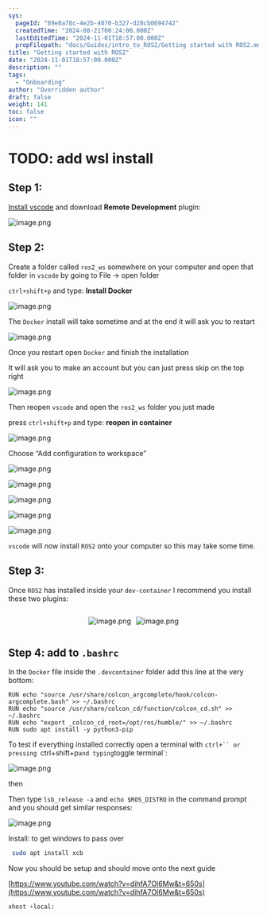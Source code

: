 ```yaml
---
sys:
  pageId: "89e0a78c-4e2b-4070-b327-d28cb0694742"
  createdTime: "2024-08-21T00:24:00.000Z"
  lastEditedTime: "2024-11-01T18:57:00.000Z"
  propFilepath: "docs/Guides/intro_to_ROS2/Getting started with ROS2.md"
title: "Getting started with ROS2"
date: "2024-11-01T18:57:00.000Z"
description: ""
tags:
  - "Onboarding"
author: "Overridden author"
draft: false
weight: 141
toc: false
icon: ""
---
```


# TODO: add wsl install

## Step 1:

[Install vscode](https://code.visualstudio.com/download) and download **Remote Development** plugin:

![image.png](https://prod-files-secure.s3.us-west-2.amazonaws.com/d518164a-d88e-44d1-a4ee-3adb3bd8bce0/efb52993-1881-4a40-b95e-6f020334f022/image.png?X-Amz-Algorithm=AWS4-HMAC-SHA256&X-Amz-Content-Sha256=UNSIGNED-PAYLOAD&X-Amz-Credential=ASIAZI2LB466VGWCSDNQ%2F20250225%2Fus-west-2%2Fs3%2Faws4_request&X-Amz-Date=20250225T200859Z&X-Amz-Expires=3600&X-Amz-Security-Token=IQoJb3JpZ2luX2VjEBMaCXVzLXdlc3QtMiJIMEYCIQCEyzrQrmUe0n0VCYuypee5gmHghw1mB07Nin4Il2o7ywIhAPMD3FHMbtDDOd5rAFMJAMlKTA6eLUaf7VygdS%2FwEve9Kv8DCEwQABoMNjM3NDIzMTgzODA1IgzQ%2BTv1VdTQo76T0s4q3ANDwDBNZ6QzF%2BA2ZeExiy3khqj5gC5P9Ei57Gh0dyLH3x0SMFHPIVtGNTZEsoRZoDKyzg19WwBtOBDsNK7X1T0RZJXLdtbfQ4OJJzlFdC9cD4p5KG86aTW3ui3vai8sheUt%2FZRWlzv3g4pZnmvqZkhtJnyq1rU%2BslMveXNlabZeKfwHK%2BxF13%2BruDVQZ%2Fm3aT4KXqHKcFSn5q88coNtGwTZND%2Fwh2t2WlyW6OgVtezwQ3xFLHYZGHZj2iHk7vsAp3u%2BwiUamC47v8tLlJflqIAFnbKQspGS0OeJm8yp2PIha9%2FKk83NanPBrMwxxNtCQTbpe7tlKJJEN6L5NpL5bzjzdjGgWoqoKdmt9t9oxJTHTSyd2kMBUoCrT4bzmjalZOXl3P8uOb4TnTFOdSEEX9IVQqQzCuWJ%2BYa2ly%2F%2F4yJ%2F9eWcWhjwrZ2EhH%2FE%2F%2Bjv9m2Vmb3k8OJXJIuE5n4HsuDHv94WF3vx23SENueewBVMRS%2BcGGthOxWeng3cvLRoCRqJcpofR1IAjsmHVXhZhRmi9NCWsrI4xw8pymVULVLgj5O8Rcjwi4uid3r8XbSWJZ34PFJBeGVhVOzjy4z7jCFsCM50qeOCWxhXozbkHrYyTkS%2F96be1SzMEA9ZezDrqfi9BjqkATXISW24h5SYEGLmV9NNGI5ZMh1wc%2BbB18iIxSN5bC2lyHtZscqcRpIWW7dAq59ZJuxRDOTZor2OAPjYD2fB3FsjQAzMFkG9Tvg2apQ375bmaHfSwYiszlRFIXTvVznbgGmhSXKSyOgdSPTXxPfZOf%2F4N6nEo%2BgtHqak7ZG4l8ZIz8C%2FIhg%2BP1T14kYcbxlzQExSuivvuKuymtrueAs2IqL8B5q6&X-Amz-Signature=85afc88957c5751db0ca0835a33dd360ea7c79cf262f29a2f0644c019ef4594e&X-Amz-SignedHeaders=host&x-id=GetObject)

## Step 2:

Create a folder called `ros2_ws` somewhere on your computer and open that folder in `vscode` by going to File → open folder 

`ctrl+shift+p` and type: **Install Docker**

![image.png](https://prod-files-secure.s3.us-west-2.amazonaws.com/d518164a-d88e-44d1-a4ee-3adb3bd8bce0/2269dc0e-1cd5-47ff-bceb-c04ad9b2eab0/image.png?X-Amz-Algorithm=AWS4-HMAC-SHA256&X-Amz-Content-Sha256=UNSIGNED-PAYLOAD&X-Amz-Credential=ASIAZI2LB466VGWCSDNQ%2F20250225%2Fus-west-2%2Fs3%2Faws4_request&X-Amz-Date=20250225T200859Z&X-Amz-Expires=3600&X-Amz-Security-Token=IQoJb3JpZ2luX2VjEBMaCXVzLXdlc3QtMiJIMEYCIQCEyzrQrmUe0n0VCYuypee5gmHghw1mB07Nin4Il2o7ywIhAPMD3FHMbtDDOd5rAFMJAMlKTA6eLUaf7VygdS%2FwEve9Kv8DCEwQABoMNjM3NDIzMTgzODA1IgzQ%2BTv1VdTQo76T0s4q3ANDwDBNZ6QzF%2BA2ZeExiy3khqj5gC5P9Ei57Gh0dyLH3x0SMFHPIVtGNTZEsoRZoDKyzg19WwBtOBDsNK7X1T0RZJXLdtbfQ4OJJzlFdC9cD4p5KG86aTW3ui3vai8sheUt%2FZRWlzv3g4pZnmvqZkhtJnyq1rU%2BslMveXNlabZeKfwHK%2BxF13%2BruDVQZ%2Fm3aT4KXqHKcFSn5q88coNtGwTZND%2Fwh2t2WlyW6OgVtezwQ3xFLHYZGHZj2iHk7vsAp3u%2BwiUamC47v8tLlJflqIAFnbKQspGS0OeJm8yp2PIha9%2FKk83NanPBrMwxxNtCQTbpe7tlKJJEN6L5NpL5bzjzdjGgWoqoKdmt9t9oxJTHTSyd2kMBUoCrT4bzmjalZOXl3P8uOb4TnTFOdSEEX9IVQqQzCuWJ%2BYa2ly%2F%2F4yJ%2F9eWcWhjwrZ2EhH%2FE%2F%2Bjv9m2Vmb3k8OJXJIuE5n4HsuDHv94WF3vx23SENueewBVMRS%2BcGGthOxWeng3cvLRoCRqJcpofR1IAjsmHVXhZhRmi9NCWsrI4xw8pymVULVLgj5O8Rcjwi4uid3r8XbSWJZ34PFJBeGVhVOzjy4z7jCFsCM50qeOCWxhXozbkHrYyTkS%2F96be1SzMEA9ZezDrqfi9BjqkATXISW24h5SYEGLmV9NNGI5ZMh1wc%2BbB18iIxSN5bC2lyHtZscqcRpIWW7dAq59ZJuxRDOTZor2OAPjYD2fB3FsjQAzMFkG9Tvg2apQ375bmaHfSwYiszlRFIXTvVznbgGmhSXKSyOgdSPTXxPfZOf%2F4N6nEo%2BgtHqak7ZG4l8ZIz8C%2FIhg%2BP1T14kYcbxlzQExSuivvuKuymtrueAs2IqL8B5q6&X-Amz-Signature=b282214d698cddc794f204cd700a7bd8da4d3e20064fba9f64dfd98822f3227b&X-Amz-SignedHeaders=host&x-id=GetObject)

The `Docker` install will take sometime and at the end it will ask you to restart

![image.png](https://prod-files-secure.s3.us-west-2.amazonaws.com/d518164a-d88e-44d1-a4ee-3adb3bd8bce0/ed233f78-be33-4b1f-b89c-9c346c0e961e/image.png?X-Amz-Algorithm=AWS4-HMAC-SHA256&X-Amz-Content-Sha256=UNSIGNED-PAYLOAD&X-Amz-Credential=ASIAZI2LB466VGWCSDNQ%2F20250225%2Fus-west-2%2Fs3%2Faws4_request&X-Amz-Date=20250225T200859Z&X-Amz-Expires=3600&X-Amz-Security-Token=IQoJb3JpZ2luX2VjEBMaCXVzLXdlc3QtMiJIMEYCIQCEyzrQrmUe0n0VCYuypee5gmHghw1mB07Nin4Il2o7ywIhAPMD3FHMbtDDOd5rAFMJAMlKTA6eLUaf7VygdS%2FwEve9Kv8DCEwQABoMNjM3NDIzMTgzODA1IgzQ%2BTv1VdTQo76T0s4q3ANDwDBNZ6QzF%2BA2ZeExiy3khqj5gC5P9Ei57Gh0dyLH3x0SMFHPIVtGNTZEsoRZoDKyzg19WwBtOBDsNK7X1T0RZJXLdtbfQ4OJJzlFdC9cD4p5KG86aTW3ui3vai8sheUt%2FZRWlzv3g4pZnmvqZkhtJnyq1rU%2BslMveXNlabZeKfwHK%2BxF13%2BruDVQZ%2Fm3aT4KXqHKcFSn5q88coNtGwTZND%2Fwh2t2WlyW6OgVtezwQ3xFLHYZGHZj2iHk7vsAp3u%2BwiUamC47v8tLlJflqIAFnbKQspGS0OeJm8yp2PIha9%2FKk83NanPBrMwxxNtCQTbpe7tlKJJEN6L5NpL5bzjzdjGgWoqoKdmt9t9oxJTHTSyd2kMBUoCrT4bzmjalZOXl3P8uOb4TnTFOdSEEX9IVQqQzCuWJ%2BYa2ly%2F%2F4yJ%2F9eWcWhjwrZ2EhH%2FE%2F%2Bjv9m2Vmb3k8OJXJIuE5n4HsuDHv94WF3vx23SENueewBVMRS%2BcGGthOxWeng3cvLRoCRqJcpofR1IAjsmHVXhZhRmi9NCWsrI4xw8pymVULVLgj5O8Rcjwi4uid3r8XbSWJZ34PFJBeGVhVOzjy4z7jCFsCM50qeOCWxhXozbkHrYyTkS%2F96be1SzMEA9ZezDrqfi9BjqkATXISW24h5SYEGLmV9NNGI5ZMh1wc%2BbB18iIxSN5bC2lyHtZscqcRpIWW7dAq59ZJuxRDOTZor2OAPjYD2fB3FsjQAzMFkG9Tvg2apQ375bmaHfSwYiszlRFIXTvVznbgGmhSXKSyOgdSPTXxPfZOf%2F4N6nEo%2BgtHqak7ZG4l8ZIz8C%2FIhg%2BP1T14kYcbxlzQExSuivvuKuymtrueAs2IqL8B5q6&X-Amz-Signature=0ab1060c80fdea3d2878ce133c066214d8e249e24f9f3ff300571251adfaa8ea&X-Amz-SignedHeaders=host&x-id=GetObject)

Once you restart open `Docker` and finish the installation

It will ask you to make an account but you can just press skip on the top right

![image.png](https://prod-files-secure.s3.us-west-2.amazonaws.com/d518164a-d88e-44d1-a4ee-3adb3bd8bce0/21010ad9-1659-4fd9-9f59-9932a09b2a3d/image.png?X-Amz-Algorithm=AWS4-HMAC-SHA256&X-Amz-Content-Sha256=UNSIGNED-PAYLOAD&X-Amz-Credential=ASIAZI2LB466VGWCSDNQ%2F20250225%2Fus-west-2%2Fs3%2Faws4_request&X-Amz-Date=20250225T200859Z&X-Amz-Expires=3600&X-Amz-Security-Token=IQoJb3JpZ2luX2VjEBMaCXVzLXdlc3QtMiJIMEYCIQCEyzrQrmUe0n0VCYuypee5gmHghw1mB07Nin4Il2o7ywIhAPMD3FHMbtDDOd5rAFMJAMlKTA6eLUaf7VygdS%2FwEve9Kv8DCEwQABoMNjM3NDIzMTgzODA1IgzQ%2BTv1VdTQo76T0s4q3ANDwDBNZ6QzF%2BA2ZeExiy3khqj5gC5P9Ei57Gh0dyLH3x0SMFHPIVtGNTZEsoRZoDKyzg19WwBtOBDsNK7X1T0RZJXLdtbfQ4OJJzlFdC9cD4p5KG86aTW3ui3vai8sheUt%2FZRWlzv3g4pZnmvqZkhtJnyq1rU%2BslMveXNlabZeKfwHK%2BxF13%2BruDVQZ%2Fm3aT4KXqHKcFSn5q88coNtGwTZND%2Fwh2t2WlyW6OgVtezwQ3xFLHYZGHZj2iHk7vsAp3u%2BwiUamC47v8tLlJflqIAFnbKQspGS0OeJm8yp2PIha9%2FKk83NanPBrMwxxNtCQTbpe7tlKJJEN6L5NpL5bzjzdjGgWoqoKdmt9t9oxJTHTSyd2kMBUoCrT4bzmjalZOXl3P8uOb4TnTFOdSEEX9IVQqQzCuWJ%2BYa2ly%2F%2F4yJ%2F9eWcWhjwrZ2EhH%2FE%2F%2Bjv9m2Vmb3k8OJXJIuE5n4HsuDHv94WF3vx23SENueewBVMRS%2BcGGthOxWeng3cvLRoCRqJcpofR1IAjsmHVXhZhRmi9NCWsrI4xw8pymVULVLgj5O8Rcjwi4uid3r8XbSWJZ34PFJBeGVhVOzjy4z7jCFsCM50qeOCWxhXozbkHrYyTkS%2F96be1SzMEA9ZezDrqfi9BjqkATXISW24h5SYEGLmV9NNGI5ZMh1wc%2BbB18iIxSN5bC2lyHtZscqcRpIWW7dAq59ZJuxRDOTZor2OAPjYD2fB3FsjQAzMFkG9Tvg2apQ375bmaHfSwYiszlRFIXTvVznbgGmhSXKSyOgdSPTXxPfZOf%2F4N6nEo%2BgtHqak7ZG4l8ZIz8C%2FIhg%2BP1T14kYcbxlzQExSuivvuKuymtrueAs2IqL8B5q6&X-Amz-Signature=5c8622949128fa1145f3fad2a34e7b2fbc49ef79cd94ff31967ad6e8f442dc33&X-Amz-SignedHeaders=host&x-id=GetObject)

Then reopen `vscode` and open the `ros2_ws` folder you just made

press `ctrl+shift+p` and type: **reopen in container**

![image.png](https://prod-files-secure.s3.us-west-2.amazonaws.com/d518164a-d88e-44d1-a4ee-3adb3bd8bce0/4e93b8c2-41ad-488c-8095-c74205196118/image.png?X-Amz-Algorithm=AWS4-HMAC-SHA256&X-Amz-Content-Sha256=UNSIGNED-PAYLOAD&X-Amz-Credential=ASIAZI2LB466VGWCSDNQ%2F20250225%2Fus-west-2%2Fs3%2Faws4_request&X-Amz-Date=20250225T200859Z&X-Amz-Expires=3600&X-Amz-Security-Token=IQoJb3JpZ2luX2VjEBMaCXVzLXdlc3QtMiJIMEYCIQCEyzrQrmUe0n0VCYuypee5gmHghw1mB07Nin4Il2o7ywIhAPMD3FHMbtDDOd5rAFMJAMlKTA6eLUaf7VygdS%2FwEve9Kv8DCEwQABoMNjM3NDIzMTgzODA1IgzQ%2BTv1VdTQo76T0s4q3ANDwDBNZ6QzF%2BA2ZeExiy3khqj5gC5P9Ei57Gh0dyLH3x0SMFHPIVtGNTZEsoRZoDKyzg19WwBtOBDsNK7X1T0RZJXLdtbfQ4OJJzlFdC9cD4p5KG86aTW3ui3vai8sheUt%2FZRWlzv3g4pZnmvqZkhtJnyq1rU%2BslMveXNlabZeKfwHK%2BxF13%2BruDVQZ%2Fm3aT4KXqHKcFSn5q88coNtGwTZND%2Fwh2t2WlyW6OgVtezwQ3xFLHYZGHZj2iHk7vsAp3u%2BwiUamC47v8tLlJflqIAFnbKQspGS0OeJm8yp2PIha9%2FKk83NanPBrMwxxNtCQTbpe7tlKJJEN6L5NpL5bzjzdjGgWoqoKdmt9t9oxJTHTSyd2kMBUoCrT4bzmjalZOXl3P8uOb4TnTFOdSEEX9IVQqQzCuWJ%2BYa2ly%2F%2F4yJ%2F9eWcWhjwrZ2EhH%2FE%2F%2Bjv9m2Vmb3k8OJXJIuE5n4HsuDHv94WF3vx23SENueewBVMRS%2BcGGthOxWeng3cvLRoCRqJcpofR1IAjsmHVXhZhRmi9NCWsrI4xw8pymVULVLgj5O8Rcjwi4uid3r8XbSWJZ34PFJBeGVhVOzjy4z7jCFsCM50qeOCWxhXozbkHrYyTkS%2F96be1SzMEA9ZezDrqfi9BjqkATXISW24h5SYEGLmV9NNGI5ZMh1wc%2BbB18iIxSN5bC2lyHtZscqcRpIWW7dAq59ZJuxRDOTZor2OAPjYD2fB3FsjQAzMFkG9Tvg2apQ375bmaHfSwYiszlRFIXTvVznbgGmhSXKSyOgdSPTXxPfZOf%2F4N6nEo%2BgtHqak7ZG4l8ZIz8C%2FIhg%2BP1T14kYcbxlzQExSuivvuKuymtrueAs2IqL8B5q6&X-Amz-Signature=cf931956f477c29b0fef24ee0d843de71d37ecf6367f70b0bfb70738ed765565&X-Amz-SignedHeaders=host&x-id=GetObject)

Choose “Add configuration to workspace”

![image.png](https://prod-files-secure.s3.us-west-2.amazonaws.com/d518164a-d88e-44d1-a4ee-3adb3bd8bce0/9560b282-5060-4989-ba37-97e7b2c22476/image.png?X-Amz-Algorithm=AWS4-HMAC-SHA256&X-Amz-Content-Sha256=UNSIGNED-PAYLOAD&X-Amz-Credential=ASIAZI2LB466VGWCSDNQ%2F20250225%2Fus-west-2%2Fs3%2Faws4_request&X-Amz-Date=20250225T200859Z&X-Amz-Expires=3600&X-Amz-Security-Token=IQoJb3JpZ2luX2VjEBMaCXVzLXdlc3QtMiJIMEYCIQCEyzrQrmUe0n0VCYuypee5gmHghw1mB07Nin4Il2o7ywIhAPMD3FHMbtDDOd5rAFMJAMlKTA6eLUaf7VygdS%2FwEve9Kv8DCEwQABoMNjM3NDIzMTgzODA1IgzQ%2BTv1VdTQo76T0s4q3ANDwDBNZ6QzF%2BA2ZeExiy3khqj5gC5P9Ei57Gh0dyLH3x0SMFHPIVtGNTZEsoRZoDKyzg19WwBtOBDsNK7X1T0RZJXLdtbfQ4OJJzlFdC9cD4p5KG86aTW3ui3vai8sheUt%2FZRWlzv3g4pZnmvqZkhtJnyq1rU%2BslMveXNlabZeKfwHK%2BxF13%2BruDVQZ%2Fm3aT4KXqHKcFSn5q88coNtGwTZND%2Fwh2t2WlyW6OgVtezwQ3xFLHYZGHZj2iHk7vsAp3u%2BwiUamC47v8tLlJflqIAFnbKQspGS0OeJm8yp2PIha9%2FKk83NanPBrMwxxNtCQTbpe7tlKJJEN6L5NpL5bzjzdjGgWoqoKdmt9t9oxJTHTSyd2kMBUoCrT4bzmjalZOXl3P8uOb4TnTFOdSEEX9IVQqQzCuWJ%2BYa2ly%2F%2F4yJ%2F9eWcWhjwrZ2EhH%2FE%2F%2Bjv9m2Vmb3k8OJXJIuE5n4HsuDHv94WF3vx23SENueewBVMRS%2BcGGthOxWeng3cvLRoCRqJcpofR1IAjsmHVXhZhRmi9NCWsrI4xw8pymVULVLgj5O8Rcjwi4uid3r8XbSWJZ34PFJBeGVhVOzjy4z7jCFsCM50qeOCWxhXozbkHrYyTkS%2F96be1SzMEA9ZezDrqfi9BjqkATXISW24h5SYEGLmV9NNGI5ZMh1wc%2BbB18iIxSN5bC2lyHtZscqcRpIWW7dAq59ZJuxRDOTZor2OAPjYD2fB3FsjQAzMFkG9Tvg2apQ375bmaHfSwYiszlRFIXTvVznbgGmhSXKSyOgdSPTXxPfZOf%2F4N6nEo%2BgtHqak7ZG4l8ZIz8C%2FIhg%2BP1T14kYcbxlzQExSuivvuKuymtrueAs2IqL8B5q6&X-Amz-Signature=2c2fd1a00095270ffd2295e62283d95906107e6deb3c9d86f1afa212e0a3d9a4&X-Amz-SignedHeaders=host&x-id=GetObject)

![image.png](https://prod-files-secure.s3.us-west-2.amazonaws.com/d518164a-d88e-44d1-a4ee-3adb3bd8bce0/2ee63f81-886b-48e8-a553-dc6e5eac99e4/image.png?X-Amz-Algorithm=AWS4-HMAC-SHA256&X-Amz-Content-Sha256=UNSIGNED-PAYLOAD&X-Amz-Credential=ASIAZI2LB466VGWCSDNQ%2F20250225%2Fus-west-2%2Fs3%2Faws4_request&X-Amz-Date=20250225T200859Z&X-Amz-Expires=3600&X-Amz-Security-Token=IQoJb3JpZ2luX2VjEBMaCXVzLXdlc3QtMiJIMEYCIQCEyzrQrmUe0n0VCYuypee5gmHghw1mB07Nin4Il2o7ywIhAPMD3FHMbtDDOd5rAFMJAMlKTA6eLUaf7VygdS%2FwEve9Kv8DCEwQABoMNjM3NDIzMTgzODA1IgzQ%2BTv1VdTQo76T0s4q3ANDwDBNZ6QzF%2BA2ZeExiy3khqj5gC5P9Ei57Gh0dyLH3x0SMFHPIVtGNTZEsoRZoDKyzg19WwBtOBDsNK7X1T0RZJXLdtbfQ4OJJzlFdC9cD4p5KG86aTW3ui3vai8sheUt%2FZRWlzv3g4pZnmvqZkhtJnyq1rU%2BslMveXNlabZeKfwHK%2BxF13%2BruDVQZ%2Fm3aT4KXqHKcFSn5q88coNtGwTZND%2Fwh2t2WlyW6OgVtezwQ3xFLHYZGHZj2iHk7vsAp3u%2BwiUamC47v8tLlJflqIAFnbKQspGS0OeJm8yp2PIha9%2FKk83NanPBrMwxxNtCQTbpe7tlKJJEN6L5NpL5bzjzdjGgWoqoKdmt9t9oxJTHTSyd2kMBUoCrT4bzmjalZOXl3P8uOb4TnTFOdSEEX9IVQqQzCuWJ%2BYa2ly%2F%2F4yJ%2F9eWcWhjwrZ2EhH%2FE%2F%2Bjv9m2Vmb3k8OJXJIuE5n4HsuDHv94WF3vx23SENueewBVMRS%2BcGGthOxWeng3cvLRoCRqJcpofR1IAjsmHVXhZhRmi9NCWsrI4xw8pymVULVLgj5O8Rcjwi4uid3r8XbSWJZ34PFJBeGVhVOzjy4z7jCFsCM50qeOCWxhXozbkHrYyTkS%2F96be1SzMEA9ZezDrqfi9BjqkATXISW24h5SYEGLmV9NNGI5ZMh1wc%2BbB18iIxSN5bC2lyHtZscqcRpIWW7dAq59ZJuxRDOTZor2OAPjYD2fB3FsjQAzMFkG9Tvg2apQ375bmaHfSwYiszlRFIXTvVznbgGmhSXKSyOgdSPTXxPfZOf%2F4N6nEo%2BgtHqak7ZG4l8ZIz8C%2FIhg%2BP1T14kYcbxlzQExSuivvuKuymtrueAs2IqL8B5q6&X-Amz-Signature=8b6afac884731b3c23529917ef30edd5759f691bc12facf3d9c12f1122232970&X-Amz-SignedHeaders=host&x-id=GetObject)

![image.png](https://prod-files-secure.s3.us-west-2.amazonaws.com/d518164a-d88e-44d1-a4ee-3adb3bd8bce0/ae1580b2-b048-407e-aed9-b584224a7a04/image.png?X-Amz-Algorithm=AWS4-HMAC-SHA256&X-Amz-Content-Sha256=UNSIGNED-PAYLOAD&X-Amz-Credential=ASIAZI2LB466VGWCSDNQ%2F20250225%2Fus-west-2%2Fs3%2Faws4_request&X-Amz-Date=20250225T200859Z&X-Amz-Expires=3600&X-Amz-Security-Token=IQoJb3JpZ2luX2VjEBMaCXVzLXdlc3QtMiJIMEYCIQCEyzrQrmUe0n0VCYuypee5gmHghw1mB07Nin4Il2o7ywIhAPMD3FHMbtDDOd5rAFMJAMlKTA6eLUaf7VygdS%2FwEve9Kv8DCEwQABoMNjM3NDIzMTgzODA1IgzQ%2BTv1VdTQo76T0s4q3ANDwDBNZ6QzF%2BA2ZeExiy3khqj5gC5P9Ei57Gh0dyLH3x0SMFHPIVtGNTZEsoRZoDKyzg19WwBtOBDsNK7X1T0RZJXLdtbfQ4OJJzlFdC9cD4p5KG86aTW3ui3vai8sheUt%2FZRWlzv3g4pZnmvqZkhtJnyq1rU%2BslMveXNlabZeKfwHK%2BxF13%2BruDVQZ%2Fm3aT4KXqHKcFSn5q88coNtGwTZND%2Fwh2t2WlyW6OgVtezwQ3xFLHYZGHZj2iHk7vsAp3u%2BwiUamC47v8tLlJflqIAFnbKQspGS0OeJm8yp2PIha9%2FKk83NanPBrMwxxNtCQTbpe7tlKJJEN6L5NpL5bzjzdjGgWoqoKdmt9t9oxJTHTSyd2kMBUoCrT4bzmjalZOXl3P8uOb4TnTFOdSEEX9IVQqQzCuWJ%2BYa2ly%2F%2F4yJ%2F9eWcWhjwrZ2EhH%2FE%2F%2Bjv9m2Vmb3k8OJXJIuE5n4HsuDHv94WF3vx23SENueewBVMRS%2BcGGthOxWeng3cvLRoCRqJcpofR1IAjsmHVXhZhRmi9NCWsrI4xw8pymVULVLgj5O8Rcjwi4uid3r8XbSWJZ34PFJBeGVhVOzjy4z7jCFsCM50qeOCWxhXozbkHrYyTkS%2F96be1SzMEA9ZezDrqfi9BjqkATXISW24h5SYEGLmV9NNGI5ZMh1wc%2BbB18iIxSN5bC2lyHtZscqcRpIWW7dAq59ZJuxRDOTZor2OAPjYD2fB3FsjQAzMFkG9Tvg2apQ375bmaHfSwYiszlRFIXTvVznbgGmhSXKSyOgdSPTXxPfZOf%2F4N6nEo%2BgtHqak7ZG4l8ZIz8C%2FIhg%2BP1T14kYcbxlzQExSuivvuKuymtrueAs2IqL8B5q6&X-Amz-Signature=4ecb06eb7567019918e350d2f48b5ecf75c8d1fc1cd86a81113ba8a0ddd15b9e&X-Amz-SignedHeaders=host&x-id=GetObject)

![image.png](https://prod-files-secure.s3.us-west-2.amazonaws.com/d518164a-d88e-44d1-a4ee-3adb3bd8bce0/53255b28-f75e-430f-b9e3-c0ac8577e42b/image.png?X-Amz-Algorithm=AWS4-HMAC-SHA256&X-Amz-Content-Sha256=UNSIGNED-PAYLOAD&X-Amz-Credential=ASIAZI2LB466VGWCSDNQ%2F20250225%2Fus-west-2%2Fs3%2Faws4_request&X-Amz-Date=20250225T200859Z&X-Amz-Expires=3600&X-Amz-Security-Token=IQoJb3JpZ2luX2VjEBMaCXVzLXdlc3QtMiJIMEYCIQCEyzrQrmUe0n0VCYuypee5gmHghw1mB07Nin4Il2o7ywIhAPMD3FHMbtDDOd5rAFMJAMlKTA6eLUaf7VygdS%2FwEve9Kv8DCEwQABoMNjM3NDIzMTgzODA1IgzQ%2BTv1VdTQo76T0s4q3ANDwDBNZ6QzF%2BA2ZeExiy3khqj5gC5P9Ei57Gh0dyLH3x0SMFHPIVtGNTZEsoRZoDKyzg19WwBtOBDsNK7X1T0RZJXLdtbfQ4OJJzlFdC9cD4p5KG86aTW3ui3vai8sheUt%2FZRWlzv3g4pZnmvqZkhtJnyq1rU%2BslMveXNlabZeKfwHK%2BxF13%2BruDVQZ%2Fm3aT4KXqHKcFSn5q88coNtGwTZND%2Fwh2t2WlyW6OgVtezwQ3xFLHYZGHZj2iHk7vsAp3u%2BwiUamC47v8tLlJflqIAFnbKQspGS0OeJm8yp2PIha9%2FKk83NanPBrMwxxNtCQTbpe7tlKJJEN6L5NpL5bzjzdjGgWoqoKdmt9t9oxJTHTSyd2kMBUoCrT4bzmjalZOXl3P8uOb4TnTFOdSEEX9IVQqQzCuWJ%2BYa2ly%2F%2F4yJ%2F9eWcWhjwrZ2EhH%2FE%2F%2Bjv9m2Vmb3k8OJXJIuE5n4HsuDHv94WF3vx23SENueewBVMRS%2BcGGthOxWeng3cvLRoCRqJcpofR1IAjsmHVXhZhRmi9NCWsrI4xw8pymVULVLgj5O8Rcjwi4uid3r8XbSWJZ34PFJBeGVhVOzjy4z7jCFsCM50qeOCWxhXozbkHrYyTkS%2F96be1SzMEA9ZezDrqfi9BjqkATXISW24h5SYEGLmV9NNGI5ZMh1wc%2BbB18iIxSN5bC2lyHtZscqcRpIWW7dAq59ZJuxRDOTZor2OAPjYD2fB3FsjQAzMFkG9Tvg2apQ375bmaHfSwYiszlRFIXTvVznbgGmhSXKSyOgdSPTXxPfZOf%2F4N6nEo%2BgtHqak7ZG4l8ZIz8C%2FIhg%2BP1T14kYcbxlzQExSuivvuKuymtrueAs2IqL8B5q6&X-Amz-Signature=0a9fc1dbc358e73a0a112541d0d0d48a8f94ce5af5649816595817a17be319ef&X-Amz-SignedHeaders=host&x-id=GetObject)

![image.png](https://prod-files-secure.s3.us-west-2.amazonaws.com/d518164a-d88e-44d1-a4ee-3adb3bd8bce0/7c562767-5af9-4ffb-97d1-327bcdf4ee00/image.png?X-Amz-Algorithm=AWS4-HMAC-SHA256&X-Amz-Content-Sha256=UNSIGNED-PAYLOAD&X-Amz-Credential=ASIAZI2LB466VGWCSDNQ%2F20250225%2Fus-west-2%2Fs3%2Faws4_request&X-Amz-Date=20250225T200859Z&X-Amz-Expires=3600&X-Amz-Security-Token=IQoJb3JpZ2luX2VjEBMaCXVzLXdlc3QtMiJIMEYCIQCEyzrQrmUe0n0VCYuypee5gmHghw1mB07Nin4Il2o7ywIhAPMD3FHMbtDDOd5rAFMJAMlKTA6eLUaf7VygdS%2FwEve9Kv8DCEwQABoMNjM3NDIzMTgzODA1IgzQ%2BTv1VdTQo76T0s4q3ANDwDBNZ6QzF%2BA2ZeExiy3khqj5gC5P9Ei57Gh0dyLH3x0SMFHPIVtGNTZEsoRZoDKyzg19WwBtOBDsNK7X1T0RZJXLdtbfQ4OJJzlFdC9cD4p5KG86aTW3ui3vai8sheUt%2FZRWlzv3g4pZnmvqZkhtJnyq1rU%2BslMveXNlabZeKfwHK%2BxF13%2BruDVQZ%2Fm3aT4KXqHKcFSn5q88coNtGwTZND%2Fwh2t2WlyW6OgVtezwQ3xFLHYZGHZj2iHk7vsAp3u%2BwiUamC47v8tLlJflqIAFnbKQspGS0OeJm8yp2PIha9%2FKk83NanPBrMwxxNtCQTbpe7tlKJJEN6L5NpL5bzjzdjGgWoqoKdmt9t9oxJTHTSyd2kMBUoCrT4bzmjalZOXl3P8uOb4TnTFOdSEEX9IVQqQzCuWJ%2BYa2ly%2F%2F4yJ%2F9eWcWhjwrZ2EhH%2FE%2F%2Bjv9m2Vmb3k8OJXJIuE5n4HsuDHv94WF3vx23SENueewBVMRS%2BcGGthOxWeng3cvLRoCRqJcpofR1IAjsmHVXhZhRmi9NCWsrI4xw8pymVULVLgj5O8Rcjwi4uid3r8XbSWJZ34PFJBeGVhVOzjy4z7jCFsCM50qeOCWxhXozbkHrYyTkS%2F96be1SzMEA9ZezDrqfi9BjqkATXISW24h5SYEGLmV9NNGI5ZMh1wc%2BbB18iIxSN5bC2lyHtZscqcRpIWW7dAq59ZJuxRDOTZor2OAPjYD2fB3FsjQAzMFkG9Tvg2apQ375bmaHfSwYiszlRFIXTvVznbgGmhSXKSyOgdSPTXxPfZOf%2F4N6nEo%2BgtHqak7ZG4l8ZIz8C%2FIhg%2BP1T14kYcbxlzQExSuivvuKuymtrueAs2IqL8B5q6&X-Amz-Signature=bcb5576d04e20302fe1c36213a61a9d172b38404d8d91abb0bd9b9c179bfcd6b&X-Amz-SignedHeaders=host&x-id=GetObject)

`vscode` will now install `ROS2` onto your computer so this may take some time.

## Step 3:

Once `ROS2` has installed inside your `dev-container` I recommend you install these two plugins:

<div style="display: flex;flex-direction: row; column-gap:10px; max-width: 630px;justify-content: center;">
<div>

![image.png](https://prod-files-secure.s3.us-west-2.amazonaws.com/d518164a-d88e-44d1-a4ee-3adb3bd8bce0/3fc3d550-5a54-4ba1-ba6b-faa01cdb7369/image.png?X-Amz-Algorithm=AWS4-HMAC-SHA256&X-Amz-Content-Sha256=UNSIGNED-PAYLOAD&X-Amz-Credential=ASIAZI2LB4662HO4QSDU%2F20250225%2Fus-west-2%2Fs3%2Faws4_request&X-Amz-Date=20250225T200901Z&X-Amz-Expires=3600&X-Amz-Security-Token=IQoJb3JpZ2luX2VjEBMaCXVzLXdlc3QtMiJIMEYCIQC1GgKkEDox62fguGyi27tUV%2Fo0pcuUBxHm8uHheqo46gIhANOepHYuCMcdCm%2BBVVMO%2F9mUknF7eslAin%2B2saePuv0XKv8DCEwQABoMNjM3NDIzMTgzODA1Igx8PsTkLvzW2%2FagTJQq3AO3rHJguBIE9Se9tFKR6NxvYZmTRbyVb0%2FDbuDU8P5sZwuTk%2BI4uMT5OzOZ31dN6WtVGfKgp4qXdazNpAycPAMB%2BgSinXw47ja7%2FBtrJEW4d4ey9kwdNitLcpB4Mcojg8LSQqgWak2yDVs0QmIn5jnwMS4qjTA15w1DWKbTOBDGn1U9WhmCJ0%2B0IP54KUeapFi%2BCOqUUxt72TZ%2Fgk3aSszpvZ8SMuv%2BPS2%2FZ5xxqVgQR1XBIlWJ81xA0fssjQHCO3ahtf3NIHyi0Uy4PokE9dzeoYYDZ5DFx%2BhhRey7YoYz36pw9PfkR%2F7AfIjTtUdXICTDui%2BZ1DP4nKMhABtn7APkqTBtouRQPaCUokSNouBEH3jA73OOotFbzhPWGOAWtPyZvfRcQpyPwtEC%2FyVMfwqImAsFvK%2Bh4%2BU8pVNW38NgBu43T4dFh2A1RHOu6rHdQjp9RqXItbP0RaJpDwr6T7mA8pmHihulmNwb4cmwC%2BbzmxVN5okNCeVDnqzRPcHG4uhMdkt2GMITxLzlkHlRSNC8eAM9iqJ0%2B%2BSi9SYPafAIKP8qi%2BZG5ZHe%2FagC3gTPGwErgh7OhZc89xMvA0DpGxXWZ5msZ5E8wpnenKZUSqPt0s8UNnJmSvoV2PQgOTD8qfi9BjqkAWYJFEMOCL1EiMMGEglACD3Ab1isOfPa50AbBHI2RQVM%2F4FpfBR%2BbXm1ZOPYk%2FNB1knCSFoFAIz2kzgHU96yar3mqNNd4brL%2FfzGy%2FDiFkx5s8Ra5xpiSHcsR7Jrq6NkpvCGMXHcJufJ7WtW%2FOYKla7uL0V%2FqTywed8MpB16d8uLPSC8zdsuz75rzjeb34%2FD8xWBmQ8qHTU9U%2Fz10kWY4FSXfqGY&X-Amz-Signature=f38f16026a34e76ad4b7bde1f363951a98c142f427c4e632e6028b0c14447dc9&X-Amz-SignedHeaders=host&x-id=GetObject)

</div>
<div>

![image.png](https://prod-files-secure.s3.us-west-2.amazonaws.com/d518164a-d88e-44d1-a4ee-3adb3bd8bce0/d994cc66-13c2-4093-a5a3-f84cf4601a82/image.png?X-Amz-Algorithm=AWS4-HMAC-SHA256&X-Amz-Content-Sha256=UNSIGNED-PAYLOAD&X-Amz-Credential=ASIAZI2LB466VZTRRFU4%2F20250225%2Fus-west-2%2Fs3%2Faws4_request&X-Amz-Date=20250225T200902Z&X-Amz-Expires=3600&X-Amz-Security-Token=IQoJb3JpZ2luX2VjEBMaCXVzLXdlc3QtMiJIMEYCIQDPJE3BlTrZWmQK5XqrYz%2FTjXGDPTAW1faDS4ic7ZkRgAIhAJoC%2Fwc9ZPIUEVO6%2FwIokuIq5JcJefKMyt7hvciY2nhRKv8DCEwQABoMNjM3NDIzMTgzODA1IgzSNNpZ2CQ2fatgX3sq3APoXc%2Bo1QkFuRNBEkJ2AQvNps0i%2Bhh5KhfQQGjrNi2W0nSkljEXsy0gCqGmgUI4%2B1aRdXD0675uU7NWv2mCp3QYMDq8iO48Hm5Rw5IXeD1cKJ9QMSIFj1mgIqejWT2YqV2zDJZsH6r0q3NkRVu2fWZr9vM4Ai7L%2BYPIUa4yHHhxZiZrxM5FM3oJYeVci1whkay3kGlsX3LFtiIoMuRBjHsJc4J5PmZgU74U2zrtU%2FVqTKkqAg71Dmvuww%2B6lDMMmDhkV4u9C9rhgH7j%2BCk%2B3kLxW6Y6YD6636qiE7LkIN69Ibbp%2BLIo0hoqn1Atlu79VhzjMplTSkvJ3rgJQI6lcJzsKzuYIV7vOfZVA%2Bcrewo1zYW5V4qVtMaF988e6LOvN5KG0dxpTRQj4uaQXkaBshDaD%2BhjVN4L4smFb%2FgeJXwvBjUMLg7dww5L%2Bk22JEFOwxR0BGtg1pKI7b8JTdF2aenGuA%2FU7fGNfIyZGjJ1G9OhltNLALZ0bZpgOWiNRBT6oWSDyhOsqidzcWn1SrVlV5Ohi3s1ogp2exeyg7oIg7Npu16J7CYkN%2BMSmijTZUGLd5DhHTq9lMrcesxgPKsEzNzed4S3B0D6lPnlBEA7qqkzF4CgA25OZqMwEyV%2BkDCZqvi9BjqkATW638M1VJF3iE3bvO%2BKNwcXg5WUiKhP5JVNu3FvfvCl4RZO9M4K10NyEiMe%2Fae1Lnf%2FhYicYGfpGfe%2FSd6dEd2NbGRpH3QwQqyvF08Zh0XDfy5x6Piq7Rd9Ai2YTLBT4srx%2BUK5LwttmJKzaVk2sm3gzf7BcMAipynU%2FEjrchxHffZGg1ZzD6YCbbxFx9uNlbPdXuTqX8%2BpiF0ZnucL4edWZVwU&X-Amz-Signature=1b41dcbb17d2c926e4f9ea709339cf6ca666beebfd3360c33e297f3928306d65&X-Amz-SignedHeaders=host&x-id=GetObject)

</div>
</div>

## Step 4: add to `.bashrc`

In the `Docker` file inside the `.devcontainer` folder add this line at the very bottom: 

```docker
RUN echo "source /usr/share/colcon_argcomplete/hook/colcon-argcomplete.bash" >> ~/.bashrc
RUN echo "source /usr/share/colcon_cd/function/colcon_cd.sh" >> ~/.bashrc
RUN echo "export _colcon_cd_root=/opt/ros/humble/" >> ~/.bashrc
RUN sudo apt install -y python3-pip 
```

To test if everything installed correctly open a terminal with `ctrl+`` or pressing `ctrl+shift+p` and typing `toggle terminal`:

![image.png](https://prod-files-secure.s3.us-west-2.amazonaws.com/d518164a-d88e-44d1-a4ee-3adb3bd8bce0/6a4943d8-b04e-4c02-9a58-775f3384d1a5/image.png?X-Amz-Algorithm=AWS4-HMAC-SHA256&X-Amz-Content-Sha256=UNSIGNED-PAYLOAD&X-Amz-Credential=ASIAZI2LB466VGWCSDNQ%2F20250225%2Fus-west-2%2Fs3%2Faws4_request&X-Amz-Date=20250225T200859Z&X-Amz-Expires=3600&X-Amz-Security-Token=IQoJb3JpZ2luX2VjEBMaCXVzLXdlc3QtMiJIMEYCIQCEyzrQrmUe0n0VCYuypee5gmHghw1mB07Nin4Il2o7ywIhAPMD3FHMbtDDOd5rAFMJAMlKTA6eLUaf7VygdS%2FwEve9Kv8DCEwQABoMNjM3NDIzMTgzODA1IgzQ%2BTv1VdTQo76T0s4q3ANDwDBNZ6QzF%2BA2ZeExiy3khqj5gC5P9Ei57Gh0dyLH3x0SMFHPIVtGNTZEsoRZoDKyzg19WwBtOBDsNK7X1T0RZJXLdtbfQ4OJJzlFdC9cD4p5KG86aTW3ui3vai8sheUt%2FZRWlzv3g4pZnmvqZkhtJnyq1rU%2BslMveXNlabZeKfwHK%2BxF13%2BruDVQZ%2Fm3aT4KXqHKcFSn5q88coNtGwTZND%2Fwh2t2WlyW6OgVtezwQ3xFLHYZGHZj2iHk7vsAp3u%2BwiUamC47v8tLlJflqIAFnbKQspGS0OeJm8yp2PIha9%2FKk83NanPBrMwxxNtCQTbpe7tlKJJEN6L5NpL5bzjzdjGgWoqoKdmt9t9oxJTHTSyd2kMBUoCrT4bzmjalZOXl3P8uOb4TnTFOdSEEX9IVQqQzCuWJ%2BYa2ly%2F%2F4yJ%2F9eWcWhjwrZ2EhH%2FE%2F%2Bjv9m2Vmb3k8OJXJIuE5n4HsuDHv94WF3vx23SENueewBVMRS%2BcGGthOxWeng3cvLRoCRqJcpofR1IAjsmHVXhZhRmi9NCWsrI4xw8pymVULVLgj5O8Rcjwi4uid3r8XbSWJZ34PFJBeGVhVOzjy4z7jCFsCM50qeOCWxhXozbkHrYyTkS%2F96be1SzMEA9ZezDrqfi9BjqkATXISW24h5SYEGLmV9NNGI5ZMh1wc%2BbB18iIxSN5bC2lyHtZscqcRpIWW7dAq59ZJuxRDOTZor2OAPjYD2fB3FsjQAzMFkG9Tvg2apQ375bmaHfSwYiszlRFIXTvVznbgGmhSXKSyOgdSPTXxPfZOf%2F4N6nEo%2BgtHqak7ZG4l8ZIz8C%2FIhg%2BP1T14kYcbxlzQExSuivvuKuymtrueAs2IqL8B5q6&X-Amz-Signature=5991f0b8e487b0e1155ce0a8693d376a1c405d82b62396879f0cc08ae4006ffb&X-Amz-SignedHeaders=host&x-id=GetObject)

then 

Then type `lsb_release -a` and `echo $ROS_DISTRO` in the command prompt and you should get similar responses:

![image.png](https://prod-files-secure.s3.us-west-2.amazonaws.com/d518164a-d88e-44d1-a4ee-3adb3bd8bce0/3e635dec-a805-4e85-8b9e-d000e5b71a4e/image.png?X-Amz-Algorithm=AWS4-HMAC-SHA256&X-Amz-Content-Sha256=UNSIGNED-PAYLOAD&X-Amz-Credential=ASIAZI2LB466VGWCSDNQ%2F20250225%2Fus-west-2%2Fs3%2Faws4_request&X-Amz-Date=20250225T200859Z&X-Amz-Expires=3600&X-Amz-Security-Token=IQoJb3JpZ2luX2VjEBMaCXVzLXdlc3QtMiJIMEYCIQCEyzrQrmUe0n0VCYuypee5gmHghw1mB07Nin4Il2o7ywIhAPMD3FHMbtDDOd5rAFMJAMlKTA6eLUaf7VygdS%2FwEve9Kv8DCEwQABoMNjM3NDIzMTgzODA1IgzQ%2BTv1VdTQo76T0s4q3ANDwDBNZ6QzF%2BA2ZeExiy3khqj5gC5P9Ei57Gh0dyLH3x0SMFHPIVtGNTZEsoRZoDKyzg19WwBtOBDsNK7X1T0RZJXLdtbfQ4OJJzlFdC9cD4p5KG86aTW3ui3vai8sheUt%2FZRWlzv3g4pZnmvqZkhtJnyq1rU%2BslMveXNlabZeKfwHK%2BxF13%2BruDVQZ%2Fm3aT4KXqHKcFSn5q88coNtGwTZND%2Fwh2t2WlyW6OgVtezwQ3xFLHYZGHZj2iHk7vsAp3u%2BwiUamC47v8tLlJflqIAFnbKQspGS0OeJm8yp2PIha9%2FKk83NanPBrMwxxNtCQTbpe7tlKJJEN6L5NpL5bzjzdjGgWoqoKdmt9t9oxJTHTSyd2kMBUoCrT4bzmjalZOXl3P8uOb4TnTFOdSEEX9IVQqQzCuWJ%2BYa2ly%2F%2F4yJ%2F9eWcWhjwrZ2EhH%2FE%2F%2Bjv9m2Vmb3k8OJXJIuE5n4HsuDHv94WF3vx23SENueewBVMRS%2BcGGthOxWeng3cvLRoCRqJcpofR1IAjsmHVXhZhRmi9NCWsrI4xw8pymVULVLgj5O8Rcjwi4uid3r8XbSWJZ34PFJBeGVhVOzjy4z7jCFsCM50qeOCWxhXozbkHrYyTkS%2F96be1SzMEA9ZezDrqfi9BjqkATXISW24h5SYEGLmV9NNGI5ZMh1wc%2BbB18iIxSN5bC2lyHtZscqcRpIWW7dAq59ZJuxRDOTZor2OAPjYD2fB3FsjQAzMFkG9Tvg2apQ375bmaHfSwYiszlRFIXTvVznbgGmhSXKSyOgdSPTXxPfZOf%2F4N6nEo%2BgtHqak7ZG4l8ZIz8C%2FIhg%2BP1T14kYcbxlzQExSuivvuKuymtrueAs2IqL8B5q6&X-Amz-Signature=fb12069c637176c03cc50cd4d81d7cb2fb1d15762ef4fb4560180fe7be2b44c9&X-Amz-SignedHeaders=host&x-id=GetObject)

Install:  to get windows to pass over

```bash
 sudo apt install xcb
```

Now you should be setup and should move onto the next guide 

[https://www.youtube.com/watch?v=dihfA7Ol6Mw&t=650s](https://www.youtube.com/watch?v=dihfA7Ol6Mw&t=650s)

```python
xhost +local:
```
